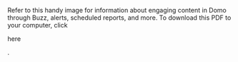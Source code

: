 

Refer to this handy image for information about engaging content in Domo through Buzz, alerts, scheduled reports, and more. To download this PDF to your computer, click

here

.

